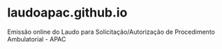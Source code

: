 # laudoapac.github.io
Emissão online do Laudo para Solicitação/Autorização de Procedimento Ambulatorial - APAC
